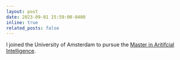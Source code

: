 ```yaml
---
layout: post
date: 2023-09-01 15:59:00-0400
inline: true
related_posts: false
---
```


I joined the University of Amsterdam to pursue the [Master in Aritifcial Intelligence](https://www.uva.nl/shared-content/programmas/en/masters/artificial-intelligence/artificial-intelligence.html).
